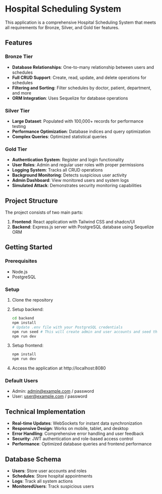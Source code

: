 
# Hospital Scheduling System

This application is a comprehensive Hospital Scheduling System that meets all requirements for Bronze, Silver, and Gold tier features.

## Features

### Bronze Tier
- **Database Relationships**: One-to-many relationship between users and schedules
- **Full CRUD Support**: Create, read, update, and delete operations for schedules
- **Filtering and Sorting**: Filter schedules by doctor, patient, department, and more
- **ORM Integration**: Uses Sequelize for database operations

### Silver Tier
- **Large Dataset**: Populated with 100,000+ records for performance testing
- **Performance Optimization**: Database indices and query optimization
- **Complex Queries**: Optimized statistical queries

### Gold Tier
- **Authentication System**: Register and login functionality
- **User Roles**: Admin and regular user roles with proper permissions
- **Logging System**: Tracks all CRUD operations
- **Background Monitoring**: Detects suspicious user activity
- **Admin Dashboard**: View monitored users and system logs
- **Simulated Attack**: Demonstrates security monitoring capabilities

## Project Structure

The project consists of two main parts:

1. **Frontend**: React application with Tailwind CSS and shadcn/UI
2. **Backend**: Express.js server with PostgreSQL database using Sequelize ORM

## Getting Started

### Prerequisites
- Node.js
- PostgreSQL

### Setup

1. Clone the repository

2. Setup backend:
   ```bash
   cd backend
   npm install
   # Update .env file with your PostgreSQL credentials
   npm run seed # This will create admin and user accounts and seed the database
   npm run dev
   ```

3. Setup frontend:
   ```bash
   npm install
   npm run dev
   ```

4. Access the application at http://localhost:8080

### Default Users
- Admin: admin@example.com / password
- User: user@example.com / password

## Technical Implementation

- **Real-time Updates**: WebSockets for instant data synchronization
- **Responsive Design**: Works on mobile, tablet, and desktop
- **Error Handling**: Comprehensive error handling and user feedback
- **Security**: JWT authentication and role-based access control
- **Performance**: Optimized database queries and frontend performance

## Database Schema

- **Users**: Store user accounts and roles
- **Schedules**: Store hospital appointments
- **Logs**: Track all system actions
- **MonitoredUsers**: Track suspicious users
